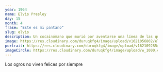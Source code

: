 ```yaml
---
year: 1964
name: Elvis Presley
day: 15
month: 4
frase: "Este es mi pantano"
slug: elvis
description: Un cocainómano que murió por aventarse una línea de las que dejó en silla al Stephen Hawking, solo fué famoso por su prominente barbilla
image: https://res.cloudinary.com/duruqkfg4/image/upload/v1621056802/elvis_ckm3wq.webp
portrait: https://res.cloudinary.com/duruqkfg4/image/upload/v1621092854/elivs-hero_hwnvtl.webp
imageCircle: https://res.cloudinary.com/duruqkfg4/image/upload/w_1000,c_fill,ar_1:1,g_auto,r_max/elvis_ckm3wq.webp
---
```


Los ogros no viven felices por siempre

